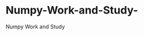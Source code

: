 # Numpy-Work-and-Study-
Numpy Work and Study 
                
                
              
                     
                  
                             
                             
                  
                    
                                       
             
                                                          
                                                                                     
                                                
                                       
                                            
                                                                               
                                                            
                                                        
               
                     
              
